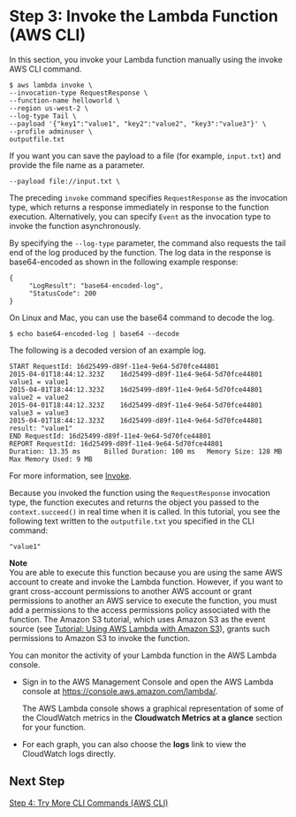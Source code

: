 # Step 3: Invoke the Lambda Function \(AWS CLI\)<a name="with-userapp-walkthrough-custom-events-invoke"></a>

In this section, you invoke your Lambda function manually using the invoke AWS CLI command\. 

```
$ aws lambda invoke \
--invocation-type RequestResponse \
--function-name helloworld \
--region us-west-2 \
--log-type Tail \
--payload '{"key1":"value1", "key2":"value2", "key3":"value3"}' \
--profile adminuser \
outputfile.txt
```

If you want you can save the payload to a file \(for example, `input.txt`\) and provide the file name as a parameter\.

```
--payload file://input.txt \
```

The preceding `invoke` command specifies `RequestResponse` as the invocation type, which returns a response immediately in response to the function execution\. Alternatively, you can specify `Event` as the invocation type to invoke the function asynchronously\. 

By specifying the `--log-type` parameter, the command also requests the tail end of the log produced by the function\. The log data in the response is base64\-encoded as shown in the following example response:

```
{
     "LogResult": "base64-encoded-log",
     "StatusCode": 200 
}
```

On Linux and Mac, you can use the base64 command to decode the log\.

```
$ echo base64-encoded-log | base64 --decode
```

The following is a decoded version of an example log\.

```
START RequestId: 16d25499-d89f-11e4-9e64-5d70fce44801
2015-04-01T18:44:12.323Z    16d25499-d89f-11e4-9e64-5d70fce44801    value1 = value1
2015-04-01T18:44:12.323Z    16d25499-d89f-11e4-9e64-5d70fce44801    value2 = value2
2015-04-01T18:44:12.323Z    16d25499-d89f-11e4-9e64-5d70fce44801    value3 = value3
2015-04-01T18:44:12.323Z    16d25499-d89f-11e4-9e64-5d70fce44801    result: "value1"
END RequestId: 16d25499-d89f-11e4-9e64-5d70fce44801
REPORT RequestId: 16d25499-d89f-11e4-9e64-5d70fce44801       
Duration: 13.35 ms      Billed Duration: 100 ms   Memory Size: 128 MB  
Max Memory Used: 9 MB
```

For more information, see [Invoke](API_Invoke.md)\. 

Because you invoked the function using the `RequestResponse` invocation type, the function executes and returns the object you passed to the `context.succeed()` in real time when it is called\. In this tutorial, you see the following text written to the `outputfile.txt` you specified in the CLI command:

```
"value1"
```

**Note**  
You are able to execute this function because you are using the same AWS account to create and invoke the Lambda function\. However, if you want to grant cross\-account permissions to another AWS account or grant permissions to another an AWS service to execute the function, you must add a permissions to the access permissions policy associated with the function\. The Amazon S3 tutorial, which uses Amazon S3 as the event source \(see [Tutorial: Using AWS Lambda with Amazon S3](with-s3-example.md)\), grants such permissions to Amazon S3 to invoke the function\.

You can monitor the activity of your Lambda function in the AWS Lambda console\. 

+ Sign in to the AWS Management Console and open the AWS Lambda console at [https://console\.aws\.amazon\.com/lambda/](https://console.aws.amazon.com/lambda/)\.

  The AWS Lambda console shows a graphical representation of some of the CloudWatch metrics in the **Cloudwatch Metrics at a glance** section for your function\.

+ For each graph, you can also choose the **logs** link to view the CloudWatch logs directly\.

## Next Step<a name="with-userapp-walkthrough-custom-events-invoke-next-step"></a>

 [Step 4: Try More CLI Commands \(AWS CLI\)](with-userapp-walkthrough-custom-events-try-more-api.md) 